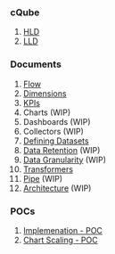 ### cQube

1. [HLD](https://docs.google.com/document/d/1BWyabCuqHYFxG0RuV3wi9kfkEL-9VlsCvdKtZgTiqks/edit?usp=sharing)
2. [LLD](https://docs.google.com/document/d/14JplMN27DlbsZOY-LW0okiEo9MbRb9GWfjQi6-JrXWA/edit?usp=sharing)

### Documents

1. [Flow](02-flow.md)
2. [Dimensions](03-defining-dimensions.md)
3. [KPIs](07-defining-KPI.md)
4. Charts (WIP)
5. Dashboards (WIP)
6. Collectors (WIP)
7. [Defining Datasets](04-defining-datasets.md)
8. [Data Retention](08-data-retention.md) (WIP)
9. [Data Granularity](09-data-granularity.md) (WIP)
10. [Transformers](05-defining-transformers.md)
11. [Pipe](11-pipe.md) (WIP)
12. [Architecture](12-architecture.md) (WIP)

### POCs

1. [Implemenation - POC](../impl/c-qube/)
2. [Chart Scaling - POC](../impl/chart-scale-poc)
